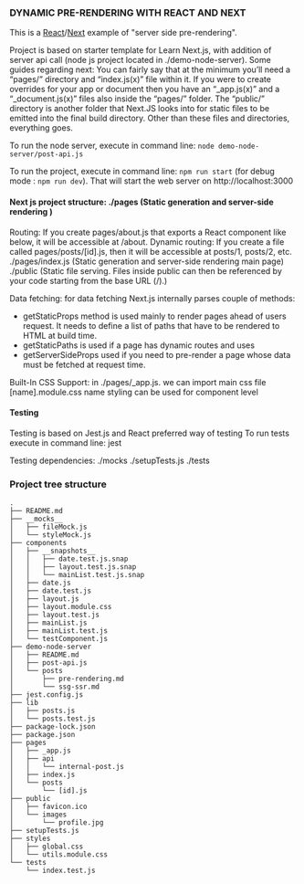 ### DYNAMIC PRE-RENDERING WITH REACT AND NEXT

This is a [React](reactjs.com)/[Next](nextjs.com) example of "server side pre-rendering".

Project is based on starter template for Learn Next.js, with addition of server api call (node js project located in ./demo-node-server). 
Some guides regarding next:
    You can fairly say that at the minimum you’ll need a “pages/” directory and “index.js(x)” file within it. If you were to create overrides for your app or document then you have an “_app.js(x)” and a “_document.js(x)” files also inside the “pages/” folder. The “public/” directory is another folder that Next.JS looks into for static files to be emitted into the final build directory. Other than these files and directories, everything goes.

To run the node server, execute in command line: `node demo-node-server/post-api.js`

To run the project, execute in command line: `npm run start` (for debug mode : `npm run dev`).
That will start the web server on http://localhost:3000

#### Next js project structure: ./pages (Static generation and server-side rendering )

Routing: If you create pages/about.js that exports a React component like below, it will be accessible at /about.
Dynamic routing: If you create a file called pages/posts/[id].js, then it will be accessible at posts/1, posts/2, etc.
./pages/index.js (Static generation and server-side rendering main page) 
./public (Static file serving. Files inside public can then be referenced by your code starting from the base URL (/).)

Data fetching: for data fetching Next.js internally parses couple of methods: 
 - getStaticProps method is used mainly to render pages ahead of users request. It needs to define a list of paths that have to be rendered to HTML at build time.
 - getStaticPaths is used if a page has dynamic routes and uses 
 - getServerSideProps used if you need to pre-render a page whose data must be fetched at request time.

Built-In CSS Support:
in ./pages/_app.js. we can import main css file
[name].module.css name styling can be used for component level

#### Testing 

Testing is based on Jest.js and React preferred way of testing To run tests execute in command line: jest

Testing dependencies: ./mocks ./setupTests.js ./tests

### Project tree structure
```
.
├── README.md
├── __mocks__
│   ├── fileMock.js
│   └── styleMock.js
├── components
│   ├── __snapshots__
│   │   ├── date.test.js.snap
│   │   ├── layout.test.js.snap
│   │   └── mainList.test.js.snap
│   ├── date.js
│   ├── date.test.js
│   ├── layout.js
│   ├── layout.module.css
│   ├── layout.test.js
│   ├── mainList.js
│   ├── mainList.test.js
│   └── testComponent.js
├── demo-node-server
│   ├── README.md
│   ├── post-api.js
│   └── posts
│       ├── pre-rendering.md
│       └── ssg-ssr.md
├── jest.config.js
├── lib
│   ├── posts.js
│   └── posts.test.js
├── package-lock.json
├── package.json
├── pages
│   ├── _app.js
│   ├── api
│   │   └── internal-post.js
│   ├── index.js
│   └── posts
│       └── [id].js
├── public
│   ├── favicon.ico
│   └── images
│       └── profile.jpg
├── setupTests.js
├── styles
│   ├── global.css
│   └── utils.module.css
└── tests
    └── index.test.js




```
